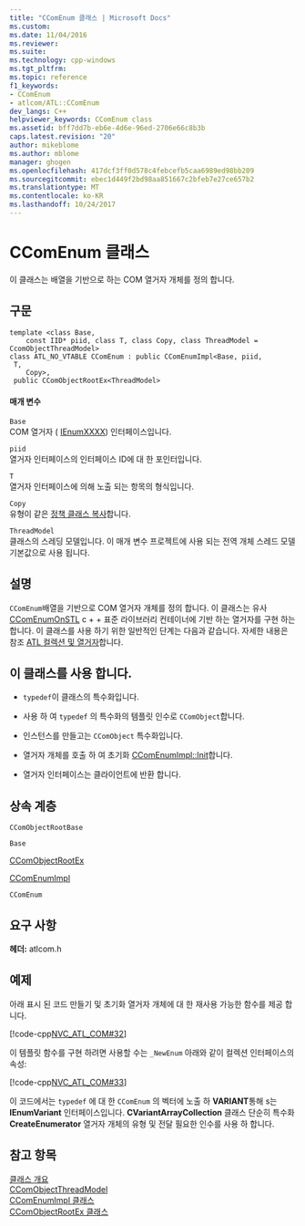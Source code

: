 ```yaml
---
title: "CComEnum 클래스 | Microsoft Docs"
ms.custom: 
ms.date: 11/04/2016
ms.reviewer: 
ms.suite: 
ms.technology: cpp-windows
ms.tgt_pltfrm: 
ms.topic: reference
f1_keywords:
- CComEnum
- atlcom/ATL::CComEnum
dev_langs: C++
helpviewer_keywords: CComEnum class
ms.assetid: bff7dd7b-eb6e-4d6e-96ed-2706e66c8b3b
caps.latest.revision: "20"
author: mikeblome
ms.author: mblome
manager: ghogen
ms.openlocfilehash: 417dcf3ff0d578c4febcefb5caa6989ed98bb209
ms.sourcegitcommit: ebec1d449f2bd98aa851667c2bfeb7e27ce657b2
ms.translationtype: MT
ms.contentlocale: ko-KR
ms.lasthandoff: 10/24/2017
---
```

# <a name="ccomenum-class"></a>CComEnum 클래스
이 클래스는 배열을 기반으로 하는 COM 열거자 개체를 정의 합니다.  
  
## <a name="syntax"></a>구문  
  
```
template <class Base,
    const IID* piid, class T, class Copy, class ThreadModel = CcomObjectThreadModel>  
class ATL_NO_VTABLE CComEnum : public CComEnumImpl<Base, piid,
 T,
    Copy>,
 public CComObjectRootEx<ThreadModel>
```  
  
#### <a name="parameters"></a>매개 변수  
 `Base`  
 COM 열거자 ( [IEnumXXXX](https://msdn.microsoft.com/library/ms680089.aspx)) 인터페이스입니다.  
  
 `piid`  
 열거자 인터페이스의 인터페이스 ID에 대 한 포인터입니다.  
  
 `T`  
 열거자 인터페이스에 의해 노출 되는 항목의 형식입니다.  
  
 `Copy`  
 유형이 같은 [정책 클래스 복사](../../atl/atl-copy-policy-classes.md)합니다.  
  
 `ThreadModel`  
 클래스의 스레딩 모델입니다. 이 매개 변수 프로젝트에 사용 되는 전역 개체 스레드 모델 기본값으로 사용 됩니다.  
  
## <a name="remarks"></a>설명  
 `CComEnum`배열을 기반으로 COM 열거자 개체를 정의 합니다. 이 클래스는 유사 [CComEnumOnSTL](../../atl/reference/ccomenumonstl-class.md) c + + 표준 라이브러리 컨테이너에 기반 하는 열거자를 구현 하는 합니다. 이 클래스를 사용 하기 위한 일반적인 단계는 다음과 같습니다. 자세한 내용은 참조 [ATL 컬렉션 및 열거자](../../atl/atl-collections-and-enumerators.md)합니다.  
  
## <a name="to-use-this-class"></a>이 클래스를 사용 합니다.  
  
- `typedef`이 클래스의 특수화입니다.  
  
-   사용 하 여 `typedef` 의 특수화의 템플릿 인수로 `CComObject`합니다.  
  
-   인스턴스를 만들고는 `CComObject` 특수화입니다.  
  
-   열거자 개체를 호출 하 여 초기화 [CComEnumImpl::Init](../../atl/reference/ccomenumimpl-class.md#init)합니다.  
  
-   열거자 인터페이스는 클라이언트에 반환 합니다.  
  
## <a name="inheritance-hierarchy"></a>상속 계층  
 `CComObjectRootBase`  
  
 `Base`  
  
 [CComObjectRootEx](../../atl/reference/ccomobjectrootex-class.md)  
  
 [CComEnumImpl](../../atl/reference/ccomenumimpl-class.md)  
  
 `CComEnum`  
  
## <a name="requirements"></a>요구 사항  
 **헤더:** atlcom.h  
  
## <a name="example"></a>예제  
 아래 표시 된 코드 만들기 및 초기화 열거자 개체에 대 한 재사용 가능한 함수를 제공 합니다.  
  
 [!code-cpp[NVC_ATL_COM#32](../../atl/codesnippet/cpp/ccomenum-class_1.h)]  
  
 이 템플릿 함수를 구현 하려면 사용할 수는 `_NewEnum` 아래와 같이 컬렉션 인터페이스의 속성:  
  
 [!code-cpp[NVC_ATL_COM#33](../../atl/codesnippet/cpp/ccomenum-class_2.h)]  
  
 이 코드에서는 `typedef` 에 대 한 `CComEnum` 의 벡터에 노출 하 **VARIANT**통해 s는 **IEnumVariant** 인터페이스입니다. **CVariantArrayCollection** 클래스 단순히 특수화 **CreateEnumerator** 열거자 개체의 유형 및 전달 필요한 인수를 사용 하 합니다.  
  
## <a name="see-also"></a>참고 항목  
 [클래스 개요](../../atl/atl-class-overview.md)   
 [CComObjectThreadModel](atl-typedefs.md#ccomobjectthreadmodel)   
 [CComEnumImpl 클래스](../../atl/reference/ccomenumimpl-class.md)   
 [CComObjectRootEx 클래스](../../atl/reference/ccomobjectrootex-class.md)
